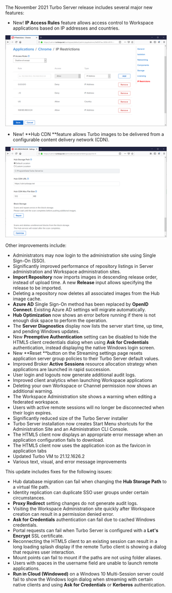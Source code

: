 The November 2021 Turbo Server release includes several major new features:

- New! **IP Access Rules** feature allows access control to Workspace applications based on IP addresses and countries.

![IP Restrictions](../../../images/ip-restrictions.png)
- New! **Hub CDN **feature allows Turbo images to be delivered from a configurable content delivery network (CDN).

![Hub CDN](../../../images/cdn.png)

Other improvements include:

- Administrators may now login to the administration site using Single Sign-On (SSO).
- Significantly improved performance of repository listings in Server administration and Workspace administration sites.
- **Import Repository** now imports images in descending release order, instead of upload time. A new **Release** input allows specifying the release to be imported.
- Deleting a repository now deletes all associated images from the Hub image cache.
- **Azure AD** Single Sign-On method has been replaced by **OpenID Connect**. Existing Azure AD settings will migrate automatically.
- **Hub Optimization** now shows an error before running if there is not enough disk space to perform the operation.
- The **Server Diagnostics** display now lists the server start time, up time, and pending Windows updates.
- New **Preemptive Authentication** setting can be disabled to hide the HTML5 client credentials dialog when using **Ask for Credentials** authentication, instead displaying the native Windows login screen.
- New **Reset **button on the Streaming settings page resets application server group policies to their Turbo Server default values.
- Improved Broker **Active Sessions** resource allocation strategy when applications are launched in rapid succession.
- User login and logouts now generate additional audit logs.
- Improved client analytics when launching Workspace applications
- Deleting your own Workspace or Channel permission now shows an additional warning.
- The Workspace Administration site shows a warning when editing a federated workspace.
- Users with active remote sessions will no longer be disconnected when their login expires.
- Significantly reduced size of the Turbo Server installer
- Turbo Server installation now creates Start Menu shortcuts for the Administration Site and an Administration CLI Console.
- The HTML5 client now displays an appropriate error message when an application configuration fails to download.
- The HTML5 client now uses the application icon as the favicon in application tabs
- Updated Turbo VM to 21.12.1626.2
- Various text, visual, and error message improvements

This update includes fixes for the following issues:

- Hub database migration can fail when changing the **Hub Storage Path** to a virtual file path.
- Identity replication can duplicate SSO user groups under certain circumstances.
- **Proxy Redirect** setting changes do not generate audit logs.
- Visiting the Workspace Administration site quickly after Workspace creation can result in a permission denied error.
- **Ask for Credentials** authentication can fail due to cached Windows credentials.
- Portal requests can fail when Turbo Server is configured with a **Let's Encrypt** SSL certificate.
- Reconnecting the HTML5 client to an existing session can result in a long loading splash display if the remote Turbo client is showing a dialog that requires user interaction.
- Mount points can fail to mount if the paths are not using folder aliases.
- Users with spaces in the username field are unable to launch remote applications.
- **Run in Cloud (Windowed)** on a Windows 10 Multi-Session server could fail to show the Windows login dialog when streaming with certain native clients and using **Ask for Credentials** or **Kerberos** authentication.



